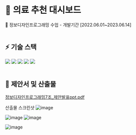 # 🏥 의료 추천 대시보드

🏫 정보디자인프로그래밍 수업 - 개발기간 [2022.06.01~2023.06.14]
<br/>
<br/>
## ⚡ 기술 스택
<img src="https://img.shields.io/badge/react-61DAFB?style=for-the-badge&logo=react&logoColor=white"> <img src="https://img.shields.io/badge/chartdotjs-FF6384?style=for-the-badge&logo=chartdotjs&logoColor=white"> <img src="https://img.shields.io/badge/leaflet-199900?style=for-the-badge&logo=leaflet&logoColor=white"> <img src="https://img.shields.io/badge/d3dotjs-F9A03C?style=for-the-badge&logo=d3dotjs&logoColor=white"> <img src="https://img.shields.io/badge/axios-5A29E4?style=for-the-badge&logo=axios&logoColor=white">
<br/>
<br/>
## 💉 제안서 및 산출물

[정보디자인프로그래밍7조_제안발표ppt.pdf](https://github.com/kimdayeon37/Medical_Dashboard/files/13291170/7._.ppt.pdf)

산출물 스크린샷
![image](https://github.com/kimdayeon37/Medical_Dashboard/assets/93921784/ee976d41-f820-468c-a776-211c7002e50d)

![image](https://github.com/kimdayeon37/Medical_Dashboard/assets/93921784/6355ad18-f305-40cf-9945-1ee71595d4f3)
![image](https://github.com/kimdayeon37/Medical_Dashboard/assets/93921784/c120dd3e-dc16-4f8e-ad0b-fc8db14960df)

![image](https://github.com/kimdayeon37/Medical_Dashboard/assets/93921784/188418f4-8ff2-4f58-b471-230c961bfe06)

